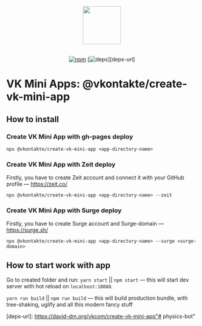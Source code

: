 <div align="center">
  <a href="https://github.com/VKCOM">
    <img width="100" height="100" src="https://avatars3.githubusercontent.com/u/1478241?s=200&v=4">
  </a>
  <br>
  <br>

  [![npm][npm]][npm-url]
  [![deps][deps]][deps-url]

</div>

# VK Mini Apps: @vkontakte/create-vk-mini-app

## How to install

### Create VK Mini App with gh-pages deploy

`npx @vkontakte/create-vk-mini-app <app-directory-name>`

### Create VK Mini App with Zeit deploy

Firstly, you have to create Zeit account and connect it with your GitHub profile — https://zeit.co/

`npx @vkontakte/create-vk-mini-app <app-directory-name> --zeit`

### Create VK Mini App with Surge deploy

Firstly, you have to create Surge account and Surge-domain — https://surge.sh/

`npx @vkontakte/create-vk-mini-app <app-directory-name> --surge <surge-domain>`

## How to start work with app

Go to created folder and run:
`yarn start` || `npm start` — this will start dev server with hot reload on `localhost:10888`.

`yarn run build` || `npm run build` — this will build production bundle, with tree-shaking, uglify and all this modern fancy stuff

[npm]: https://img.shields.io/npm/v/@vkontakte/create-vk-mini-app.svg
[npm-url]: https://npmjs.com/package/@vkontakte/create-vk-mini-app

[deps]: https://img.shields.io/david/vkcom/create-vk-mini-app.svg
[deps-url]: https://david-dm.org/vkcom/create-vk-mini-app"# physics-bot" 
